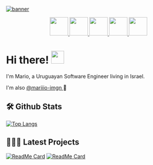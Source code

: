 
[![banner](https://user-images.githubusercontent.com/14424870/122540459-569c7080-d031-11eb-9b14-3845819f0051.png)](#)

<p align="center">
  <a href="https://twitter.com/mario_saul">
    <img src="https://icon-library.com/images/twitter-tweet-icon/twitter-tweet-icon-12.jpg" width = 50px/>
  </a>

  <a href="https://dev.to/mariiio">
    <img src="https://logo.clearbit.com/dev.to/?size=50" width = 50px/>
  </a>

  <a href="https://www.mariosaul.com">
    <img src="https://cdn.icon-icons.com/icons2/206/PNG/256/Retro_Mario_24707.png" width = 50px/>
  </a>

  <a href="https://www.linkedin.com/in/mario-saul/">
    <img src="https://inter-dev.co.il/wp-content/uploads/2018/11/linkedin.png" width = 50px/>
  </a>

  <a href="https://www.instagram.com/mario_saul/">
    <img src="https://upload.wikimedia.org/wikipedia/commons/thumb/a/a5/Instagram_icon.png/600px-Instagram_icon.png" width = 50px/>
  </a>
</p>

# Hi there! <img src="https://raw.githubusercontent.com/MartinHeinz/MartinHeinz/master/wave.gif" width="35px">
I'm Mario, a Uruguayan Software Engineer living in Israel.

I'm also <a href="https://github.com/mariiio-imgn"> @mariiio-imgn </a> 👀

## 🛠 Github Stats
[![Top Langs](https://github-readme-stats.vercel.app/api/top-langs/?username=mariiio&layout=compact)](https://github.com/mariiio?tab=repositories)

## 👨🏽‍💻 Latest Projects
[![ReadMe Card](https://github-readme-stats.vercel.app/api/pin/?username=mariiio&repo=mariosaul.com&show_owner=true)](https://github.com/mariiio/mariosaul.com)
[![ReadMe Card](https://github-readme-stats.vercel.app/api/pin/?username=mariiio&repo=linkedin_connect&show_owner=true)](https://github.com/mariiio/linkedin_connect)
